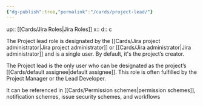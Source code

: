 ```yaml
---
{"dg-publish":true,"permalink":"/cards/project-lead/"}
---
```


up:: [[Cards/Jira Roles\|Jira Roles]] 
x:: 
d:: c

The Project lead role is designated by the [[Cards/Jira project administrator\|Jira project administrator]]  or [[Cards/Jira administrator\|Jira administrator]] and is a single user. By default, it's the project’s creator.

The Project lead is the only user who can be designated as the project’s [[Cards/default assignee\|default assignee]]. This role is often fulfilled by the Project Manager or the Lead Developer.

It can be referenced in [[Cards/Permission schemes\|permission schemes]], notification schemes, issue security schemes, and workflows